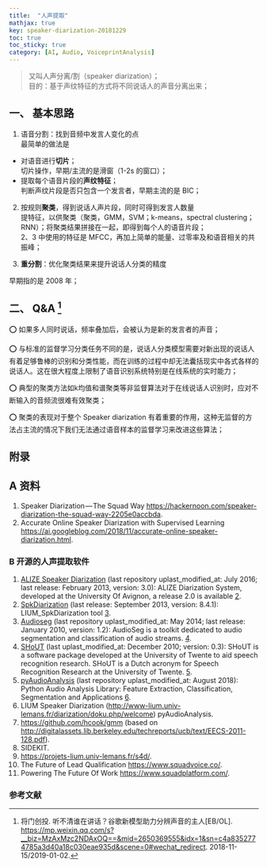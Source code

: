 ```yaml
---
title:  "人声提取"
mathjax: true
key: speaker-diarization-20181229
toc: true
toc_sticky: true
category: [AI, Audio, VoiceprintAnalysis]
---
```


>又叫人声分离/割（speaker diarization）；  
目的：基于声纹特征的方式将不同说话人的声音分离出来；   

## 一、 基本思路
1. 语音分割：找到音频中发言人变化的点  
最简单的做法是
- 对语音进行**切片**；  
切片操作，早期/主流的是滑窗（1-2s 的窗口）；
- 提取每个语音片段的**声纹特征**；  
判断声纹片段是否只包含一个发言者，早期主流的是 BIC；  

2. 按规则**聚类**，得到说话人声片段，同时可得到发言人数量  
提特征，以供聚类（聚类，GMM，SVM；k-means，spectral clustering；RNN）；将聚类结果拼接在一起，即得到每个人的语音片段；    
2、3 中使用的特征是 MFCC，再加上简单的能量、过零率及和语音相关的共振峰；

3. **重分割**：优化聚类结果来提升说话人分类的精度    

早期指的是 2008 年；  


## 二、 Q&A [^1]
:o: 如果多人同时说话，频率叠加后，会被认为是新的发言者的声音；  

:o: 与标准的监督学习分类任务不同的是，说话人分类模型需要对新出现的说话人有着足够鲁棒的识别和分类性能，而在训练的过程中却无法囊括现实中各式各样的说话人。这在很大程度上限制了语音识别系统特别是在线系统的实时能力；  

:o: 典型的聚类方法如k均值和谱聚类等非监督算法对于在线说话人识别时，应对不断输入的音频流很难有效聚类；  

:o: 聚类的表现对于整个 Speaker diarization 有着重要的作用，这种无监督的方法占主流的情况下我们无法通过语音样本的监督学习来改进这些算法；  


## 附录
## A 资料
1. Speaker Diarization — The Squad Way <https://hackernoon.com/speaker-diarization-the-squad-way-2205e0accbda>.  
2. Accurate Online Speaker Diarization with Supervised Learning <https://ai.googleblog.com/2018/11/accurate-online-speaker-diarization.html>.  


### B 开源的人声提取软件
1. [ALIZE Speaker Diarization](https://en.wikipedia.org/w/index.php?title=ALIZE_Speaker_Diarization&action=edit&redlink=1) (last repository uplast_modified_at: July 2016; last release: February 2013, version: 3.0): ALIZE Diarization System, developed at the University Of Avignon, a release 2.0 is available [2](http://alize.univ-avignon.fr/svn/LIA_RAL/branches/2.0/LIA_SpkSeg/).  
2. [SpkDiarization](http://www-lium.univ-lemans.fr/diarization/doku.php/welcome%7CLIUM) (last release: September 2013, version: 8.4.1): LIUM_SpkDiarization tool [3](http://www-lium.univ-lemans.fr/fr/content/liumspkdiarization).  
3. [Audioseg](https://en.wikipedia.org/w/index.php?title=Audioseg&action=edit&redlink=1) (last repository uplast_modified_at: May 2014; last release: January 2010, version: 1.2): AudioSeg is a toolkit dedicated to audio segmentation and classification of audio streams. [4](http://gforge.inria.fr/projects/audioseg).   
4. [SHoUT](https://en.wikipedia.org/w/index.php?title=SHoUT&action=edit&redlink=1) (last uplast_modified_at: December 2010; version: 0.3): SHoUT is a software package developed at the University of Twente to aid speech recognition research. SHoUT is a Dutch acronym for Speech Recognition Research at the University of Twente. [5](http://shout-toolkit.sourceforge.net/).  
5. [pyAudioAnalysis](https://en.wikipedia.org/w/index.php?title=PyAudioAnalysis&action=edit&redlink=1) (last repository uplast_modified_at: August 2018): Python Audio Analysis Library: Feature Extraction, Classification, Segmentation and Applications [6](https://github.com/tyiannak/pyAudioAnalysis).  
6. LIUM Speaker Diarization (http://www-lium.univ-lemans.fr/diarization/doku.php/welcome)
pyAudioAnalysis.   
7. https://github.com/hcook/gmm (based on http://digitalassets.lib.berkeley.edu/techreports/ucb/text/EECS-2011-128.pdf).   
8. SIDEKIT.  
9. https://projets-lium.univ-lemans.fr/s4d/.  
10. The Future of Lead Qualification <https://www.squadvoice.co/>.  
11. Powering The Future Of Work <https://www.squadplatform.com/>.   

### 参考文献
[^1]:  将门创投. 听不清谁在讲话？谷歌新模型助力分辨声音的主人[EB/OL]. <https://mp.weixin.qq.com/s?__biz=MzAxMzc2NDAxOQ==&mid=2650369555&idx=1&sn=c4a8352774785a3d40a18c030eae935d&scene=0#wechat_redirect>. 2018-11-15/2019-01-02.  
